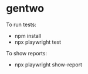# gentwo

To run tests:

- npm install
- npx playwright test 

To show reports:

- npx playwright show-report 
